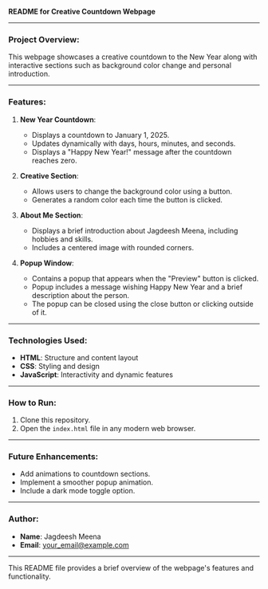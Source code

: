 **README for Creative Countdown Webpage**

---

### Project Overview:

This webpage showcases a creative countdown to the New Year along with interactive sections such as background color change and personal introduction.

---

### Features:

1. **New Year Countdown**: 
   - Displays a countdown to January 1, 2025.
   - Updates dynamically with days, hours, minutes, and seconds.
   - Displays a "Happy New Year!" message after the countdown reaches zero.

2. **Creative Section**:
   - Allows users to change the background color using a button.
   - Generates a random color each time the button is clicked.

3. **About Me Section**:
   - Displays a brief introduction about Jagdeesh Meena, including hobbies and skills.
   - Includes a centered image with rounded corners.

4. **Popup Window**:
   - Contains a popup that appears when the "Preview" button is clicked.
   - Popup includes a message wishing Happy New Year and a brief description about the person.
   - The popup can be closed using the close button or clicking outside of it.

---

### Technologies Used:

- **HTML**: Structure and content layout
- **CSS**: Styling and design
- **JavaScript**: Interactivity and dynamic features

---

### How to Run:

1. Clone this repository.
2. Open the `index.html` file in any modern web browser.

---

### Future Enhancements:

- Add animations to countdown sections.
- Implement a smoother popup animation.
- Include a dark mode toggle option.

---

### Author:

- **Name**: Jagdeesh Meena  
- **Email**: your_email@example.com  

---

This README file provides a brief overview of the webpage's features and functionality.
